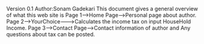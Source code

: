 Version 0.1
Author:Sonam Gadekari
This document gives a general overview of what this web site is
Page 1-->Home Page-->Personal page about author.
Page 2-->YourChoice--->Calculates the income tax on input HouseHold Income.
Page 3-->Contact Page-->Contact information of author and Any questions about tax can be posted.
